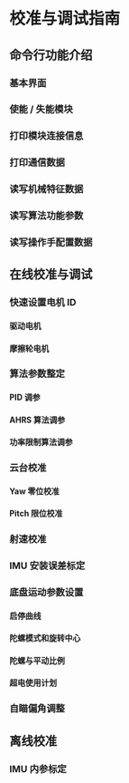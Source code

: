 # 校准与调试指南



## 命令行功能介绍

### 基本界面

### 使能 / 失能模块

### 打印模块连接信息

### 打印通信数据

### 读写机械特征数据

### 读写算法功能参数

### 读写操作手配置数据



## 在线校准与调试

### 快速设置电机 ID

#### 驱动电机

#### 摩擦轮电机



### 算法参数整定

#### PID 调参

#### AHRS 算法调参

#### 功率限制算法调参



### 云台校准

#### Yaw 零位校准

#### Pitch 限位校准



### 射速校准



### IMU 安装误差标定



### 底盘运动参数设置

#### 启停曲线

#### 陀螺模式和旋转中心

#### 陀螺与平动比例

#### 超电使用计划



### 自瞄偏角调整



## 离线校准

### IMU 内参标定